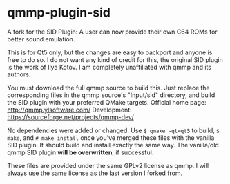 # qmmp-plugin-sid
A fork for the SID Plugin: A user can now provide their own C64 ROMs for better sound emulation. 

This is for Qt5 only, but the changes are easy to backport and anyone is free to do so. I do not want any kind of credit for this, the original SID plugin is the work of Ilya Kotov. I am completely unaffiliated with qmmp and its authors.

You must download the full qmmp source to build this. Just replace the corresponding files in the qmmp source's "Input/sid" directory, and build the SID plugin with your preferred QMake targets.
Official home page: http://qmmp.ylsoftware.com/
Development: https://sourceforge.net/projects/qmmp-dev/

No dependencies were added or changed. Use `$ qmake -qt=qt5` to build, `$ make`, and `# make install` once you've merged these files with the vanilla SID plugin. It should build and install exactly the same way. The vanilla/old qmmp SID plugin **will be overwritten**, if successful.

These files are provided under the same GPLv2 license as qmmp. I will always use the same license as the last version I forked from.
